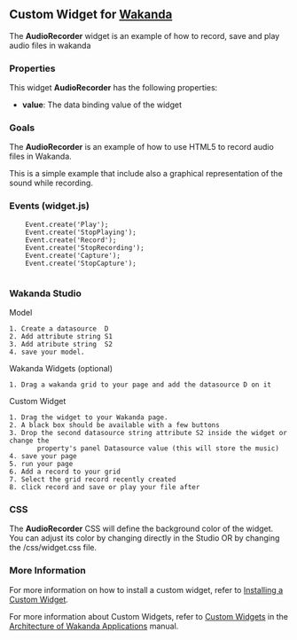 ## Custom Widget for [Wakanda](http://wakanda.org)
The __AudioRecorder__ widget is an example of how to record, save and play audio files in wakanda 

### Properties
This widget __AudioRecorder__ has the following properties: 

* __value__: The data binding value of the widget

### Goals
The __AudioRecorder__ is an example of how to use HTML5 to record audio files in Wakanda. 

This is a simple example that include also a graphical representation of the sound while recording.  


### Events (widget.js)

```
    Event.create('Play');
    Event.create('StopPlaying');
    Event.create('Record');
    Event.create('StopRecording');
    Event.create('Capture');
    Event.create('StopCapture');


```

### Wakanda Studio

Model
```
1. Create a datasource  D
2. Add attribute string S1
3. Add atribute string  S2
4. save your model. 

```

Wakanda Widgets (optional)
```
1. Drag a wakanda grid to your page and add the datasource D on it 

```


Custom Widget
```
1. Drag the widget to your Wakanda page. 
2. A black box should be available with a few buttons 
3. Drop the second datasource string attribute S2 inside the widget or change the 
       property's panel Datasource value (this will store the music)
4. save your page
5. run your page 
6. Add a record to your grid 
7. Select the grid record recently created
8. click record and save or play your file after
```


### CSS
The __AudioRecorder__ CSS will define the background color of the widget.  
You can adjust its color by changing directly in the Studio OR by changing the /css/widget.css file.  


### More Information
For more information on how to install a custom widget, refer to [Installing a Custom Widget](http://doc.wakanda.org/WakandaStudio0/help/Title/en/page3869.html#1027761).

For more information about Custom Widgets, refer to [Custom Widgets](http://doc.wakanda.org/Wakanda0.v5/help/Title/en/page3863.html "Custom Widgets") in the [Architecture of Wakanda Applications](http://doc.wakanda.org/Wakanda0.v5/help/Title/en/page3844.html "Architecture of Wakanda Applications") manual.

